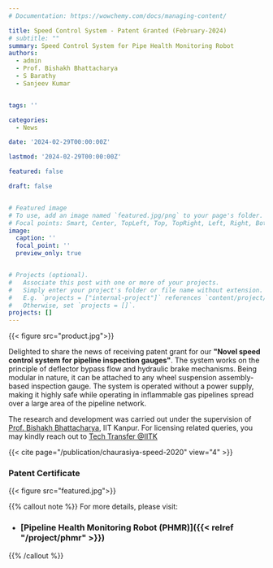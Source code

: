 ```yaml
---
# Documentation: https://wowchemy.com/docs/managing-content/

title: Speed Control System - Patent Granted (February-2024)
# subtitle: ""
summary: Speed Control System for Pipe Health Monitoring Robot
authors: 
  - admin
  - Prof. Bishakh Bhattacharya
  - S Barathy
  - Sanjeev Kumar


tags: ''

categories: 
  - News

date: '2024-02-29T00:00:00Z'

lastmod: '2024-02-29T00:00:00Z'

featured: false

draft: false


# Featured image
# To use, add an image named `featured.jpg/png` to your page's folder.
# Focal points: Smart, Center, TopLeft, Top, TopRight, Left, Right, BottomLeft, Bottom, BottomRight.
image:
  caption: ''
  focal_point: ''
  preview_only: true


# Projects (optional).
#   Associate this post with one or more of your projects.
#   Simply enter your project's folder or file name without extension.
#   E.g. `projects = ["internal-project"]` references `content/project/deep-learning/index.md`.
#   Otherwise, set `projects = []`.
projects: []
---
```

{{< figure src="product.jpg">}}

Delighted to share the news of receiving patent grant for our **"Novel speed control system for pipeline inspection gauges"**. The system works on the principle of deflector bypass flow and hydraulic brake mechanisms. Being modular in nature, it can be attached to any wheel suspension assembly-based inspection gauge. The system is operated without a power supply, making it highly safe while operating in inflammable gas pipelines spread over a large area of the pipeline network.

The research and development was carried out under the supervision of [Prof. Bishakh Bhattacharya](https://www.iitk.ac.in/smss/#about), IIT Kanpur. For licensing related queries, you may kindly reach out to [Tech Transfer @IITK](https://www.linkedin.com/company/tech-transfer-iitk/)


{{< cite page="/publication/chaurasiya-speed-2020" view="4" >}}

### Patent Certificate

{{< figure src="featured.jpg">}}


{{% callout note %}}
For more details, please visit:
- ### [Pipeline Health Monitoring Robot (PHMR)]({{< relref "/project/phmr" >}})
{{% /callout %}}
